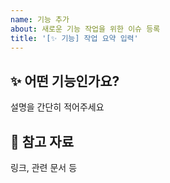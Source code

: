 ```yaml
---
name: 기능 추가
about: 새로운 기능 작업을 위한 이슈 등록
title: '[✨ 기능] 작업 요약 입력'
---
```


## ✨ 어떤 기능인가요?

설명을 간단히 적어주세요

## 📝 참고 자료

링크, 관련 문서 등
